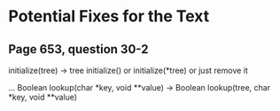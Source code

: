 Potential Fixes for the Text
============================

Page 653, question 30-2
-----------------------

initialize(tree)
-> tree initialize() or initialize(*tree) or just remove it

...
Boolean lookup(char *key, void **value)
 -> Boolean lookup(tree, char *key, void **value)



